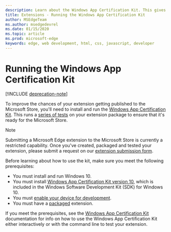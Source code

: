 ```yaml
---
description: Learn about the Windows App Certification Kit. This gives your extension a better chance of getting published.
title: Extensions - Running the Windows App Certification Kit
author: MSEdgeTeam
ms.author: msedgedevrel
ms.date: 01/15/2020
ms.topic: article
ms.prod: microsoft-edge
keywords: edge, web development, html, css, javascript, developer
---
```


# Running the Windows App Certification Kit  

[!INCLUDE [deprecation-note](../../includes/deprecation-note.md)]  

To improve the chances of your extension getting published to the Microsoft Store, you'll need to install and run the [Windows App Certification Kit](http://go.microsoft.com/fwlink/p/?LinkID=309666).
This runs a [series of tests](https://docs.microsoft.com/windows/uwp/debug-test-perf/windows-app-certification-kit-tests) on your extension package to ensure that it's ready for the Microsoft Store.

> [!NOTE]
> Submitting a Microsoft Edge extension to the Microsoft Store is currently a restricted capability. Once you've created, packaged and tested your extension, please submit a request on our [extension submission form](https://aka.ms/extension-request).

Before learning about how to use the kit, make sure you meet the following prerequisites: 

- You must install and run Windows 10.
- You must install [Windows App Certification Kit version 10](http://go.microsoft.com/fwlink/p/?LinkID=309666), which is included in the Windows Software Development Kit (SDK) for Windows 10.
- You must [enable your device for development](https://docs.microsoft.com/windows/uwp/get-started/enable-your-device-for-development).
- You must have a [packaged](../packaging.md) extension.


If you meet the prerequisites, see the [Windows App Certification Kit](https://docs.microsoft.com/windows/uwp/debug-test-perf/windows-app-certification-kit#validate-your-windows-app-using-the-windows-app-certification-kit-interactively) documentation for info on how to use the Windows App Certification Kit either interactively or with the command line to test your extension.

